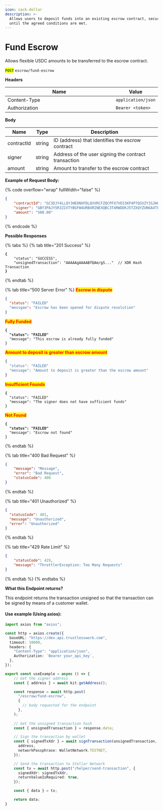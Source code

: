 ```yaml
---
icon: sack-dollar
description: >-
  Allows users to deposit funds into an existing escrow contract, securing them
  until the agreed conditions are met.
---
```


# Fund Escrow

Allows flexible USDC amounts to be transferred to the escrow contract.

<mark style="color:green;">**`POST`**</mark> `escrow/fund-escrow`

**Headers**

<table><thead><tr><th width="366">Name</th><th>Value</th></tr></thead><tbody><tr><td>Content-Type</td><td><code>application/json</code></td></tr><tr><td>Authorization</td><td><code>Bearer &#x3C;token></code></td></tr></tbody></table>

**Body**

| Name       | Type   | Description                                          |
| ---------- | ------ | ---------------------------------------------------- |
| contractId | string | ID (address) that identifies the escrow contract     |
| signer     | string | Address of the user signing the contract transaction |
| amount     | string | Amount to transfer to the escrow contract            |

**Example of Request Body:**

{% code overflow="wrap" fullWidth="false" %}
```json
{
	"contractId": "GC3DJY4LLQYJHEONXFDLQVVRCFZQCPFX7VD33KP4P7QSVZY3SJHQBZGV",
	"signer": "GBY3PAJY5R3ZIXTYBGFW4URB4RINEXQBC3T4RWDDKJ5TZXQYZUN6A4TP", 
	"amount": "500.00"
}
```
{% endcode %}

**Possible Responses**

{% tabs %}
{% tab title="201 Success" %}
<pre class="language-json"><code class="lang-json"><strong>{
</strong>    "status": "SUCCESS",
    "unsignedTransaction": "AAAAAgAAAABfQAm/gS..."  // XDR Hash Transaction
<strong>}
</strong></code></pre>
{% endtab %}

{% tab title="500 Server Error" %}
<mark style="color:red;">**Escrow in dispute**</mark>

```json
{
  "status": "FAILED"
  "messgae": "Escrow has been opened for dispute resolution"
}
```

<mark style="color:red;">**Fully Funded**</mark>

<pre class="language-json"><code class="lang-json"><strong>{
</strong><strong>  "status": "FAILED"
</strong>  "message": "This escrow is already fully funded"
}
</code></pre>

<mark style="color:red;">**Amount to deposit is greater than escrow amount**</mark>

```javascript
{
  "status": "FAILED"
  "message": "Amount to deposit is greater than the escrow amount"
}
```

<mark style="color:red;">**Insufficient Founds**</mark>

<pre class="language-json"><code class="lang-json"><strong>{
</strong>  "status": "FAILED"
  "message": "The signer does not have sufficient funds"
}
</code></pre>

<mark style="color:red;">**Not Found**</mark>

<pre class="language-json"><code class="lang-json"><strong>{
</strong><strong>  "status": "FAILED"
</strong>  "message": "Escrow not found"
}
</code></pre>
{% endtab %}

{% tab title="400 Bad Request" %}
```json
{
    "message": "Message",
    "error": "Bad Request",
    "statusCode": 400
}
```
{% endtab %}

{% tab title="401 Unauthorized" %}
```json
{
  "statusCode": 401,
  "message": "Unauthorized",
  "error": "Unauthorized"
}
```
{% endtab %}

{% tab title="429 Rate Limit" %}
```json
{
    "statusCode": 429,
    "message": "ThrottlerException: Too Many Requests"
}
```
{% endtab %}
{% endtabs %}

**What this Endpoint returns?**

This endpoint returns the transaction unsigned so that the transaction can be signed by means of a customer wallet.

#### Use example (Using axios):

```typescript
import axios from "axios";

const http = axios.create({
  baseURL: "https://dev.api.trustlesswork.com",
  timeout: 10000,
  headers: {
    "Content-Type": "application/json",
    Authorization: `Bearer your_api_key`,
  },
});

export const useExample = async () => {
    // Get the signer address
    const { address } = await kit.getAddress();

    const response = await http.post(
      "/escrow/fund-escrow",
      {
        // body requested for the endpoint
      },
    ); 
    
    // Get the unsigned transaction hash
    const { unsignedTransaction } = response.data;

    // Sign the transaction by wallet
    const { signedTxXdr } = await signTransaction(unsignedTransaction, {
      address,
      networkPassphrase: WalletNetwork.TESTNET,
    });

    // Send the transaction to Stellar Network
    const tx = await http.post("/helper/send-transaction", {
      signedXdr: signedTxXdr,
      returnValueIsRequired: true,
    });

    const { data } = tx;

    return data;
}
```
